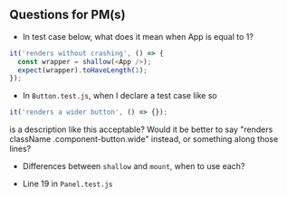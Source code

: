 ## Questions for PM(s)

* In test case below, what does it mean when App is equal to 1?

```js
it('renders without crashing', () => {
  const wrapper = shallow(<App />);
  expect(wrapper).toHaveLength(1);
});
```

* In `Button.test.js`, when I declare a test case like so

```js
it('renders a wider button', () => {});
```

is a description like this acceptable? Would it be better to say "renders className .component-button.wide" instead, or something along those lines?

* Differences between `shallow` and `mount`, when to use each?

* Line 19 in `Panel.test.js`
